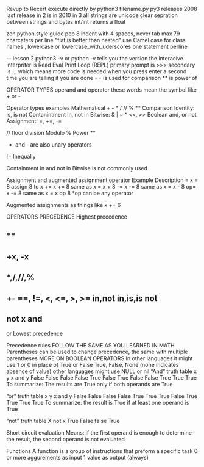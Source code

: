Revup to Recert
execute directly by python3 filename.py
py3 releases 2008
last release in 2 is in 2010
in 3 all strings are unicode
clear sepration between strings and bytes
int/int returns a float

zen python style guide pep 8
indent with 4 spaces, never tab
max 79 charcaters per line
"flat is better than nested"
use Camel case for class names , lowercase or lowercase_with_uderscores
one statement perline




--
lesson 2
python3 -v or python -v tells you the version
the interacive interpriter is Read Eval Print Loop (REPL)
primary prompt is >>> secondary is ... which means more code is needed when you press enter a second time you are telling it you are done
== is used for comparison
** is power of 

OPERATOR TYPES
operand and operator these words mean the symbol like + or -

Operator types examples
Mathematical + - * / // % **
Comparison
Identity: is, is not
Contanintment in, not in
Bitwise: & | ~ ^ <<, >>
Boolean and, or not
Assignment: =, +=, -=

// floor division
Modulo %
Power **
+ and - are also unary operators

!= Inequaliy

Containment
in and not in
Bitwise is not commonly used

Assignment and augmented assignment
operator	Example		Description
=			x = 8		assign 8 to x
+=			x += 8		same as x = x + 8
-=			x -= 8		same as x = x - 8
op=			x -= 8		same as x = x op 8
*op can be any operator

Augmented assignments as things like 
x += 6

OPERATORS PRECEDENCE 
Highest precedence

**
----------------
+x, -x
----------------
*,/,//,%
----------------
+-
==, !=, <, <=, >, >=
in,not in,is,is not
----------------
not x
and
----------------
or
Lowest precedence

Precedence rules FOLLOW THE SAME AS YOU LEARNED IN MATH
Parentheses can be used to change precedence, the same with multiple parentheses 
MORE ON BOOLEAN OPERATORS
In other languages it might use 1 or 0 in place of True or False
True, False, None (none indicates absence of value) other languages might use NULL or nil
“And” truth table
x	y	x and y
False	False	False
False	True	False
True	False	False
True	True	True
To summarize: The results are True only if both operands are True

“or” truth table
x	y	x and y
False	False	False
False	True	True
True	False	True
True	True	True
To summarize: the result is True if at least one operand is True

“not” truth table
X	not x
True	False
false	True

Short circuit evaluation
Means: if the first operand is enough to determine the result, the second operand is not evaluated

Functions
A function is a group of instructions that preform a specific task
0 or more aggurements as input
1 value as output (always)

